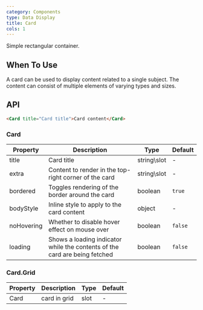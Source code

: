 ```yaml
---
category: Components
type: Data Display
title: Card
cols: 1
---
```


Simple rectangular container.

## When To Use

A card can be used to display content related to a single subject. The content can consist of multiple elements of varying types and sizes.

## API

```html
<Card title="Card title">Card content</Card>
```

### Card

| Property     | Description           | Type     | Default       |
|----------|----------------|----------|--------------|
| title    | Card title | string\slot   |  -  |
| extra    | Content to render in the top-right corner of the card | string\slot   | - |
| bordered | Toggles rendering of the border around the card | boolean   |  `true`  |
| bodyStyle | Inline style to apply to the card content | object   |  -  |
| noHovering | Whether to disable hover effect on mouse over | boolean | `false` |
| loading | Shows a loading indicator while the contents of the card are being fetched | boolean   |  `false`  |

### Card.Grid

Property | Description | Type | Default
---------|-------------|------|---------
Card | card in grid | slot | - |
